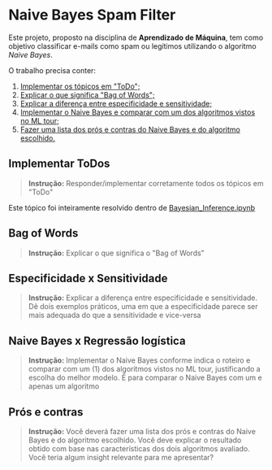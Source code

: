 # Naive Bayes Spam Filter

Este projeto, proposto na disciplina de **Aprendizado de Máquina**, tem como objetivo classificar e-mails como spam ou legítimos utilizando o algoritmo _Naive Bayes_.

O trabalho precisa conter:
1. [Implementar os tópicos em "ToDo";](#implementar-todos)
2. [Explicar o que significa "Bag of Words";](#bag-of-words)
2. [Explicar a diferença entre especificidade e sensitividade;](#especificidade-x-sensitividade)
2. [Implementar o Naive Bayes e comparar com um dos algoritmos vistos no ML tour;](#naive-bayes-x-regressão-logística)
2. [Fazer uma lista dos prós e contras do Naive Bayes e do algoritmo escolhido.](#prós-e-contras)

## Implementar ToDos

> **Instrução:** Responder/implementar corretamente todos os tópicos em "ToDo"

Este tópico foi inteiramente resolvido dentro de [Bayesian_Inference.ipynb](Bayesian_Inference.ipynb)

## Bag of Words

> **Instrução:** Explicar o que significa o "Bag of Words"

## Especificidade x Sensitividade

> **Instrução:** Explicar a diferença entre especificidade e sensitividade. Dê dois exemplos práticos, uma em que a especificidade parece ser mais adequada do que a sensitividade e vice-versa

## Naive Bayes x Regressão logística

> **Instrução:** Implementar o Naive Bayes conforme indica o roteiro e comparar com um (1) dos algoritmos vistos no ML tour, justificando a escolha do melhor modelo. É para comparar o Naive Bayes com um e apenas um algoritmo

## Prós e contras

> **Instrução:** Você deverá fazer uma lista dos prós e contras do Naive Bayes e do algoritmo escolhido. Você deve explicar o resultado obtido com base nas características dos dois algoritmos avaliado. Você teria algum insight relevante para me apresentar?

